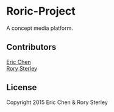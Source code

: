 # Roric-Project

A concept media platform.

## Contributors

[Eric Chen](github.com/codeErCn)<br>
[Rory Sterley](github.com/rorysterley)

## License

Copyright 2015 Eric Chen & Rory Sterley


